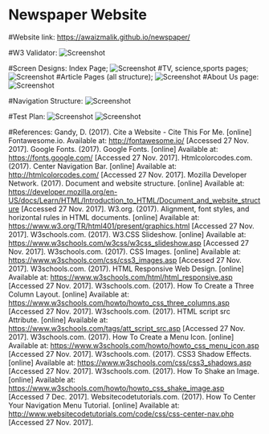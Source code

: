 # Newspaper Website

#Website link:
https://awaizmalik.github.io/newspaper/

#W3 Validator:
![Screenshot](https://github.com/awaizmalik/newspaper/blob/master/images/w3.jpg)

#Screen Designs: 
Index Page;
![Screenshot](https://github.com/awaizmalik/newspaper/blob/master/images/screen1.jpg)
#TV, science,sports pages;
![Screenshot](https://github.com/awaizmalik/newspaper/blob/master/images/screen2.jpg)
#Article Pages (all structure);
![Screenshot](https://github.com/awaizmalik/newspaper/blob/master/images/screen3.jpg)
#About Us page: 
![Screenshot](https://github.com/awaizmalik/newspaper/blob/master/images/screen4.jpg)

#Navigation Structure:
![Screenshot](https://github.com/awaizmalik/newspaper/blob/master/images/ns.jpg)

#Test Plan:
![Screenshot](https://github.com/awaizmalik/newspaper/blob/master/images/test1.jpg)
![Screenshot](https://github.com/awaizmalik/newspaper/blob/master/images/test2.jpg)

#References: 
Gandy, D. (2017). Cite a Website - Cite This For Me. [online] Fontawesome.io. Available at: http://fontawesome.io/ [Accessed 27 Nov. 2017].
Google Fonts. (2017). Google Fonts. [online] Available at: https://fonts.google.com/ [Accessed 27 Nov. 2017].
Htmlcolorcodes.com. (2017). Center Navigation Bar. [online] Available at: http://htmlcolorcodes.com/ [Accessed 27 Nov. 2017].
Mozilla Developer Network. (2017). Document and website structure. [online] Available at: https://developer.mozilla.org/en-US/docs/Learn/HTML/Introduction_to_HTML/Document_and_website_structure [Accessed 27 Nov. 2017].
W3.org. (2017). Alignment, font styles, and horizontal rules in HTML documents. [online] Available at: https://www.w3.org/TR/html401/present/graphics.html [Accessed 27 Nov. 2017].
W3schools.com. (2017). W3.CSS Slideshow. [online] Available at: https://www.w3schools.com/w3css/w3css_slideshow.asp [Accessed 27 Nov. 2017].
W3schools.com. (2017). CSS Images. [online] Available at: https://www.w3schools.com/css/css3_images.asp [Accessed 27 Nov. 2017].
W3schools.com. (2017). HTML Responsive Web Design. [online] Available at: https://www.w3schools.com/html/html_responsive.asp [Accessed 27 Nov. 2017].
W3schools.com. (2017). How To Create a Three Column Layout. [online] Available at: https://www.w3schools.com/howto/howto_css_three_columns.asp [Accessed 27 Nov. 2017].
W3schools.com. (2017). HTML script src Attribute. [online] Available at: https://www.w3schools.com/tags/att_script_src.asp [Accessed 27 Nov. 2017].
W3schools.com. (2017). How To Create a Menu Icon. [online] Available at: https://www.w3schools.com/howto/howto_css_menu_icon.asp [Accessed 27 Nov. 2017].
W3schools.com. (2017). CSS3 Shadow Effects. [online] Available at: https://www.w3schools.com/css/css3_shadows.asp [Accessed 27 Nov. 2017].
W3schools.com. (2017). How To Shake an Image. [online] Available at: https://www.w3schools.com/howto/howto_css_shake_image.asp [Accessed 7 Dec. 2017].
Websitecodetutorials.com. (2017). How To Center Your Navigation Menu Tutorial. [online] Available at: http://www.websitecodetutorials.com/code/css/css-center-nav.php [Accessed 27 Nov. 2017].


